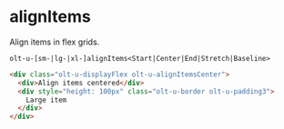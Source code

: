 # alignItems

Align items in flex grids.

`olt-u-[sm-|lg-|xl-]alignItems<Start|Center|End|Stretch|Baseline>`

```html
<div class="olt-u-displayFlex olt-u-alignItemsCenter">
  <div>Align items centered</div>
  <div style="height: 100px" class="olt-u-border olt-u-padding3">
    Large item
  </div>
</div>
```
